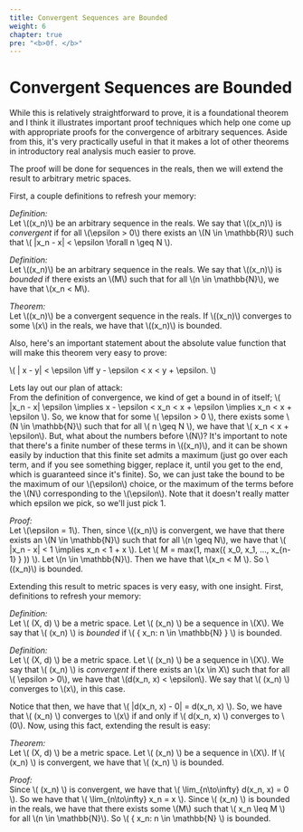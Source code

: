```yaml
---
title: Convergent Sequences are Bounded
weight: 6
chapter: true
pre: "<b>0f. </b>"
---
```

# Convergent Sequences are Bounded

While this is relatively straightforward to prove, it is a foundational theorem and I think it illustrates important proof techniques which help one come up with appropriate proofs for the convergence of arbitrary sequences. Aside from this, it's very practically useful in that it makes a lot of other theorems in introductory real analysis much easier to prove.

The proof will be done for sequences in the reals, then we will extend the result to arbitrary metric spaces.

First, a couple definitions to refresh your memory:

_Definition:_  
Let \\((x_n)\\) be an arbitrary sequence in the reals. We say that \\((x_n)\\) is _convergent_ if for all \\(\epsilon > 0\\) there exists an \\(N \in \mathbb{R}\\) such that \\( |x_n - x| < \epsilon \forall n \geq N \\).

_Definition:_  
Let \\((x_n)\\) be an arbitrary sequence in the reals. We say that \\((x_n)\\) is _bounded_ if there exists an \\(M\\) such that for all \\(n \in \mathbb{N}\\), we have that \\(x_n < M\\).

_Theorem:_  
Let \\((x_n)\\) be a convergent sequence in the reals. If \\((x_n)\\) converges to some \\(x\\) in the reals, we have that \\((x_n)\\) is bounded.

Also, here's an important statement about the absolute value function that will make this theorem very easy to prove:

\\( | x - y| < \epsilon \iff y - \epsilon < x < y + \epsilon. \\)

Lets lay out our plan of attack:  
From the definition of convergence, we kind of get a bound in of itself; \\( |x_n - x| \epsilon \implies x - \epsilon < x_n < x + \epsilon \implies x_n < x + \epsilon \\). So, we know that for some \\( \epsilon > 0 \\), there exists some \\(N \in \mathbb{N}\\) such that for all \\( n \geq N \\), we have that \\( x_n < x + \epsilon\\). But, what about the numbers before \\(N\\)? It's important to note that there's a finite number of these terms in \\((x_n)\\), and it can be shown easily by induction that this finite set admits a maximum (just go over each term, and if you see something bigger, replace it, until you get to the end, which is guaranteed since it's finite). So, we can just take the bound to be the maximum of our \\(\epsilon\\) choice, or the maximum of the terms before the \\(N\\) corresponding to the \\(\epsilon\\). Note that it doesn't really matter which epsilon we pick, so we'll just pick 1.

_Proof:_  
Let \\(\epsilon = 1\\). Then, since \\((x_n)\\) is convergent, we have that there exists an \\(N \in \mathbb{N}\\) such that for all \\(n \geq N\\), we have that \\( |x_n - x| < 1 \implies x_n < 1 + x \\). Let \\( M = max(1, max(\{ x_0, x_1, ..., x\_{n-1} \} )) \\). Let \\(n \in \mathbb{N}\\). Then we have that \\(x_n < M \\). So \\((x_n)\\) is bounded.

Extending this result to metric spaces is very easy, with one insight. First, definitions to refresh your memory:

_Definition:_  
Let \\( (X, d) \\) be a metric space. Let \\( (x_n) \\) be a sequence in \\(X\\). We say that \\( (x_n) \\) is _bounded_ if \\( \{ x_n: n \in \mathbb{N} \} \\) is bounded.

_Definition:_  
Let \\( (X, d) \\) be a metric space. Let \\( (x_n) \\) be a sequence in \\(X\\). We say that \\( (x_n) \\) is _convergent_ if there exists an \\(x \in X\\) such that for all \\( \epsilon > 0\\), we have that \\(d(x_n, x) < \epsilon\\). We say that \\( (x_n) \\) converges to \\(x\\), in this case.

Notice that then, we have that \\( |d(x_n, x) - 0| = d(x_n, x) \\). So, we have that \\( (x_n) \\) converges to \\(x\\) if and only if \\( d(x_n, x) \\) converges to \\(0\\). Now, using this fact, extending the result is easy:

_Theorem:_  
Let \\( (X, d) \\) be a metric space. Let \\( (x_n) \\) be a sequence in \\(X\\). If \\( (x_n) \\) is convergent, we have that \\( (x_n) \\) is bounded.

_Proof:_  
Since \\( (x_n) \\) is convergent, we have that \\( \lim\_{n\to\infty} d(x_n, x) = 0 \\). So we have that \\( \lim\_{n\to\infty} x_n = x \\). Since \\( (x_n) \\) is bounded in the reals, we have that there exists some \\(M\\) such that \\( x_n \leq M \\) for all \\(n \in \mathbb{N}\\). So \\( \{ x_n: n \in \mathbb{N} \\) is bounded.
